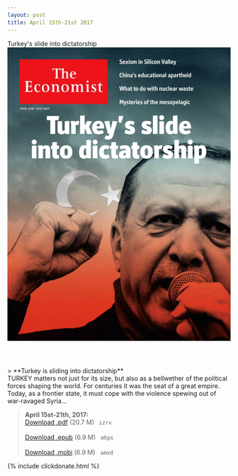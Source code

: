 ```yaml
---
layout: post
title: April 15th-21st 2017
---
```


<div class="message">
	Turkey's slide into dictatorship
</div>

<header class="xmas">
<div class="cover upload">
<img src="/public/img/the-economist/img_2017.04.15.jpg" />
</div>
</header>
<!--more-->
> **Turkey is sliding into dictatorship** <br/>
TURKEY matters not just for its size, but also as a bellwether of the political forces shaping the world. For centuries it was the seat of a great empire. Today, as a frontier state, it must cope with the violence spewing out of war-ravaged Syria...

> **April 15st-21th, 2017:**<br/>
[Download .pdf](https://pan.baidu.com/s/1jH6Pjq2) (20.7 M)&ensp;
`izrv` <br/><br/>
[Download .epub](https://pan.baidu.com/s/1o84pxwu) (6.9 M) &nbsp;
`mhps` <br/><br/>
[Download .mobi](https://pan.baidu.com/s/1bpw4pe3) (6.9 M) &nbsp;
`amxd`

{% include clickdonate.html %}
